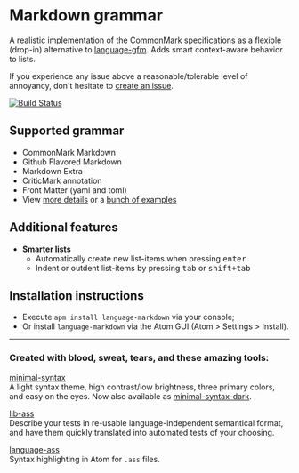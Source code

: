 # Markdown grammar

A realistic implementation of the [CommonMark](http://www.commonmark.org/) specifications as a flexible (drop-in) alternative to [language-gfm](https://github.com/atom/language-gfm/). Adds smart context-aware behavior to lists.

If you experience any issue above a reasonable/tolerable level of annoyancy, don't hesitate to [create an issue](issues/new/).

[![Build Status](https://travis-ci.org/burodepeper/language-markdown.svg?branch=master)](https://travis-ci.org/burodepeper/language-markdown)

## Supported grammar

- CommonMark Markdown
- Github Flavored Markdown
- Markdown Extra
- CriticMark annotation
- Front Matter (yaml and toml)
- View [more details](STATUS.md) or a [bunch of examples](EXAMPLES.md)

## Additional features

- **Smarter lists**
  - Automatically create new list-items when pressing <kbd>enter</kbd>
  - Indent or outdent list-items by pressing <kbd>tab</kbd> or <kbd>shift+tab</kbd>

## Installation instructions

- Execute `apm install language-markdown` via your console;
- Or install `language-markdown` via the Atom GUI (Atom > Settings > Install).

---

### Created with blood, sweat, tears, and these amazing tools:

[minimal-syntax](https://atom.io/packages/minimal-syntax)<br>
A light syntax theme, high contrast/low brightness, three primary colors, and easy on the eyes. Now also available as [minimal-syntax-dark](https://atom.io/packages/minimal-syntax-dark).

[lib-ass](https://www.npmjs.org/packages/lib-ass)<br>
Describe your tests in re-usable language-independent semantical format, and have them quickly translated into automated tests of your choosing.

[language-ass](https://github.com/burodepeper/language-ass/)<br>
Syntax highlighting in Atom for `.ass` files.

